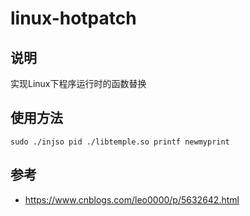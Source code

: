 # linux-hotpatch

## 说明

实现Linux下程序运行时的函数替换

## 使用方法

```
sudo ./injso pid ./libtemple.so printf newmyprint
```

## 参考

* https://www.cnblogs.com/leo0000/p/5632642.html

